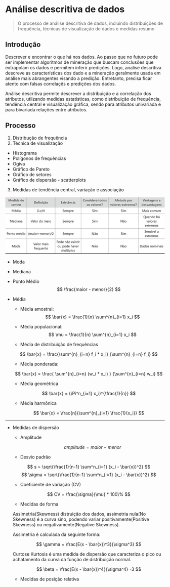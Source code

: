 # Análise descritiva de dados

> O processo de análise descritiva de dados, incluindo distribuições de frequência, técnicas de visualização de dados e medidas resumo


## Introdução

Descrever e encontrar o que há nos dados. 
Ao passo que no futuro pode ser implementar algoritmos de mineração que buscam conclusões que extrapolam os dados e permitem inferir predições.
Logo, analise descritiva descreve as características dos dado e a mineração geralmente usada em análise mais abrangentes visando a predição.
Entretanto, precisa ficar atento com falsas correlaçẽs e predições dos dados.

Análise descritiva permite descrever a distribuição e a correlação dos atributos, utilzando medidas estatísticas, como distribuição de frequência, tendência central e visualização gráfica, sendo para atributos univariada e para bivariada relações entre atributos. 


## Processo

1. Distribução de frequência
2. Técnica de visualização
* Histograma
* Polígonos de frequências
* Ogiva
* Gráfico de Pareto
* Gráfico de setores
* Gráfico de dispersão - scatterplots

3. Medidas de tendência central, variação e associação
<p align="center">
    <img src="../../img/estatistica/tendencia-central.png">
</p>

* Moda
* Mediana
* Ponto Médio
$$
    \frac{maior - menor}{2}
$$

* Média 

    * Média amostral:
    $$
    \bar{x} = \frac{1}{n} \sum^{n}_{i=1} x_i
    $$

    * Média populacional:
    $$
    \mu = \frac{1}{n} \sum^{n}_{i=1} x_i
    $$

    * Média de distribuição de frequências

    $$
        \bar{x} = \frac{\sum^{n}_{i=n} f_i * x_i} {\sum^{n}_{i=n} f_i}
    $$

    * Média ponderada: 

    $$
        \bar{x} = 
        \frac{
        \sum^{n}_{i=n} (w_i * x_i) }
        {\sum^{n}_{i=n} w_i}
    $$

    * Média geométrica

    $$
        \bar{x} = (\Pi^n_{i=1} x_i)^{\frac{1}{n}}
    $$

    * Média harmônica 

    $$
        \bar{x} = \frac{n}{\sum^{n}_{i=1} \frac{1}{x_i}} 
    $$

---

* Medidas de dispersão

    * Amplitude

        $$
            amplitude = maior - menor
        $$


    * Desvio padrão

    $$ 
        s = \sqrt{\frac{1}{n-1} \sum^n_{i=1} (x_i - \bar{x})^2}
    $$ 
    $$
        \sigma = \sqrt{\frac{1}{n-1} \sum^n_{i=1} (x_i - \bar{x})^2}
    $$

    * Coeficiente de variação (CV)

    $$
        CV = \frac{\sigma}{\mu} * 100\%
    $$

    * Medidas de forma 

    Assimetria(Skewness) distruição dos dados, assimetria nula(No Skewness) é a curva sino, podendo variar positivamente(Positive Skewness) ou negativamente(Negative Skewness).
    
    Assimetria é calculada da seguinte forma:

    $$
        \gamma = \frac{E(x - \bar{x})^3}{\sigma^3}
    $$

    Curtose Kurtosis é uma medida de dispersão que caracteriza o pico ou achatamento da curva da função de distribuição normal.

    $$
        \beta = \frac{E(x - \bar{x})^4}{\sigma^4}  -3 
    $$

    * Medidas de posição relativa

    